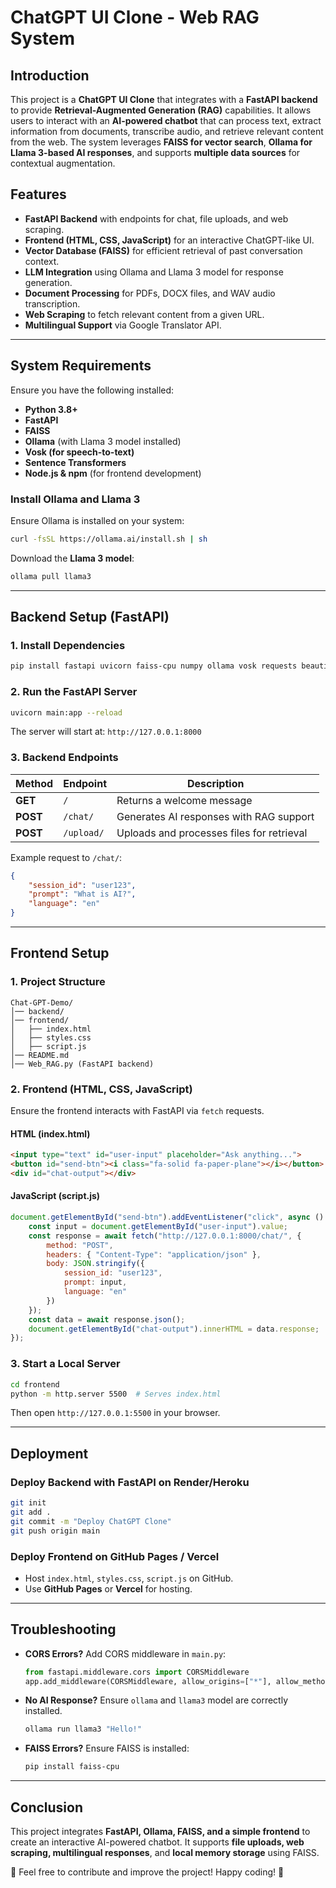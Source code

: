 # ChatGPT UI Clone - Web RAG System

## Introduction
This project is a **ChatGPT UI Clone** that integrates with a **FastAPI backend** to provide **Retrieval-Augmented Generation (RAG)** capabilities. It allows users to interact with an **AI-powered chatbot** that can process text, extract information from documents, transcribe audio, and retrieve relevant content from the web. The system leverages **FAISS for vector search**, **Ollama for Llama 3-based AI responses**, and supports **multiple data sources** for contextual augmentation.

## Features
- **FastAPI Backend** with endpoints for chat, file uploads, and web scraping.
- **Frontend (HTML, CSS, JavaScript)** for an interactive ChatGPT-like UI.
- **Vector Database (FAISS)** for efficient retrieval of past conversation context.
- **LLM Integration** using Ollama and Llama 3 model for response generation.
- **Document Processing** for PDFs, DOCX files, and WAV audio transcription.
- **Web Scraping** to fetch relevant content from a given URL.
- **Multilingual Support** via Google Translator API.

---

## System Requirements
Ensure you have the following installed:

- **Python 3.8+**
- **FastAPI**
- **FAISS**
- **Ollama** (with Llama 3 model installed)
- **Vosk (for speech-to-text)**
- **Sentence Transformers**
- **Node.js & npm** (for frontend development)

### Install Ollama and Llama 3
Ensure Ollama is installed on your system:
```sh
curl -fsSL https://ollama.ai/install.sh | sh
```
Download the **Llama 3 model**:
```sh
ollama pull llama3
```

---

## Backend Setup (FastAPI)

### 1. Install Dependencies
```sh
pip install fastapi uvicorn faiss-cpu numpy ollama vosk requests beautifulsoup4 fitz googletrans newspaper3k sentence-transformers python-docx
```

### 2. Run the FastAPI Server
```sh
uvicorn main:app --reload
```
The server will start at: `http://127.0.0.1:8000`

### 3. Backend Endpoints

| Method | Endpoint | Description |
|--------|------------|-------------|
| **GET** | `/` | Returns a welcome message |
| **POST** | `/chat/` | Generates AI responses with RAG support |
| **POST** | `/upload/` | Uploads and processes files for retrieval |

Example request to `/chat/`:
```json
{
    "session_id": "user123",
    "prompt": "What is AI?",
    "language": "en"
}
```

---

## Frontend Setup

### 1. Project Structure
```
Chat-GPT-Demo/
│── backend/
│── frontend/
│   ├── index.html
│   ├── styles.css
│   ├── script.js
│── README.md
│── Web_RAG.py (FastAPI backend)
```

### 2. Frontend (HTML, CSS, JavaScript)
Ensure the frontend interacts with FastAPI via `fetch` requests.

#### **HTML (index.html)**
```html
<input type="text" id="user-input" placeholder="Ask anything...">
<button id="send-btn"><i class="fa-solid fa-paper-plane"></i></button>
<div id="chat-output"></div>
```

#### **JavaScript (script.js)**
```js
document.getElementById("send-btn").addEventListener("click", async () => {
    const input = document.getElementById("user-input").value;
    const response = await fetch("http://127.0.0.1:8000/chat/", {
        method: "POST",
        headers: { "Content-Type": "application/json" },
        body: JSON.stringify({
            session_id: "user123",
            prompt: input,
            language: "en"
        })
    });
    const data = await response.json();
    document.getElementById("chat-output").innerHTML = data.response;
});
```

### 3. Start a Local Server
```sh
cd frontend
python -m http.server 5500  # Serves index.html
```
Then open `http://127.0.0.1:5500` in your browser.

---

## Deployment
### Deploy Backend with FastAPI on Render/Heroku
```sh
git init
git add .
git commit -m "Deploy ChatGPT Clone"
git push origin main
```

### Deploy Frontend on GitHub Pages / Vercel
- Host `index.html`, `styles.css`, `script.js` on GitHub.
- Use **GitHub Pages** or **Vercel** for hosting.

---

## Troubleshooting
- **CORS Errors?** Add CORS middleware in `main.py`:
  ```python
  from fastapi.middleware.cors import CORSMiddleware
  app.add_middleware(CORSMiddleware, allow_origins=["*"], allow_methods=["*"], allow_headers=["*"])
  ```
- **No AI Response?** Ensure `ollama` and `llama3` model are correctly installed.
  ```sh
  ollama run llama3 "Hello!"
  ```
- **FAISS Errors?** Ensure FAISS is installed:
  ```sh
  pip install faiss-cpu
  ```

---

## Conclusion
This project integrates **FastAPI, Ollama, FAISS, and a simple frontend** to create an interactive AI-powered chatbot. It supports **file uploads, web scraping, multilingual responses**, and **local memory storage** using FAISS.

🚀 Feel free to contribute and improve the project! Happy coding! 🎉

